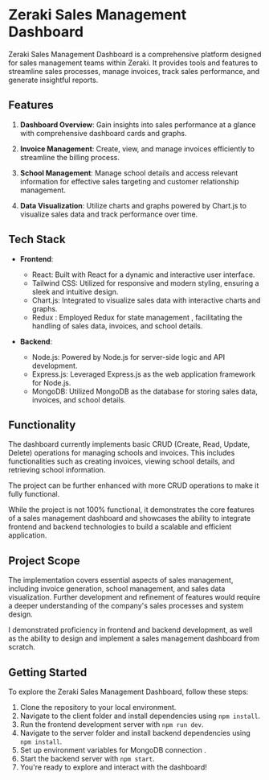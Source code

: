 # Zeraki Sales Management Dashboard

Zeraki Sales Management Dashboard is a comprehensive platform designed for sales management teams within Zeraki. It provides tools and features to streamline sales processes, manage invoices, track sales performance, and generate insightful reports.


## Features

1. **Dashboard Overview**: Gain insights into sales performance at a glance with comprehensive dashboard cards and graphs.

2. **Invoice Management**: Create, view, and manage invoices efficiently to streamline the billing process.

3. **School Management**: Manage school details and access relevant information for effective sales targeting and customer relationship management.

4. **Data Visualization**: Utilize charts and graphs powered by Chart.js to visualize sales data and track performance over time.

## Tech Stack

- **Frontend**:
  - React: Built with React for a dynamic and interactive user interface.
  - Tailwind CSS: Utilized for responsive and modern styling, ensuring a sleek and intuitive design.
  - Chart.js: Integrated to visualize sales data with interactive charts and graphs.
  - Redux : Employed Redux for state management , facilitating the handling of sales data, invoices, and school details.


- **Backend**:
  - Node.js: Powered by Node.js for server-side logic and API development.
  - Express.js: Leveraged Express.js as the web application framework for Node.js.
  - MongoDB: Utilized MongoDB as the database for storing sales data, invoices, and school details.

## Functionality

The dashboard currently implements basic CRUD (Create, Read, Update, Delete) operations for managing schools and invoices. This includes functionalities such as creating invoices, viewing school details, and retrieving school information.

The project can be further enhanced with more CRUD operations to make it fully functional.

While the project is not 100% functional, it demonstrates the core features of a sales management dashboard and showcases the ability to integrate frontend and backend technologies to build a scalable and efficient application.

## Project Scope

The implementation covers essential aspects of sales management, including invoice generation, school management, and sales data visualization. Further development and refinement of features would require a deeper understanding of the company's sales processes and system design.

I demonstrated proficiency in frontend and backend development, as well as the ability to design and implement a sales management dashboard from scratch.


## Getting Started

To explore the Zeraki Sales Management Dashboard, follow these steps:

1. Clone the repository to your local environment.
2. Navigate to the client folder and install dependencies using `npm install`.
3. Run the frontend development server with `npm run dev`.
4. Navigate to the server folder and install backend dependencies using `npm install`.
5. Set up environment variables for MongoDB connection .
6. Start the backend server with `npm start`.
7. You're ready to explore and interact with the dashboard!

